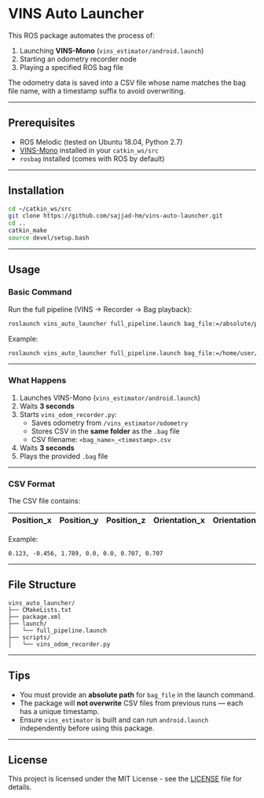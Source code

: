 # VINS Auto Launcher

This ROS package automates the process of:

1. Launching **VINS-Mono** (`vins_estimator/android.launch`)
2. Starting an odometry recorder node
3. Playing a specified ROS bag file

The odometry data is saved into a CSV file whose name matches the bag file name, with a timestamp suffix to avoid overwriting.

---

## **Prerequisites**

- ROS Melodic (tested on Ubuntu 18.04, Python 2.7)
- [VINS-Mono](https://github.com/HKUST-Aerial-Robotics/VINS-Mono) installed in your `catkin_ws/src`
- `rosbag` installed (comes with ROS by default)

---

## **Installation**

```bash
cd ~/catkin_ws/src
git clone https://github.com/sajjad-hm/vins-auto-launcher.git
cd ..
catkin_make
source devel/setup.bash
```

---

## **Usage**

### **Basic Command**
Run the full pipeline (VINS → Recorder → Bag playback):

```bash
roslaunch vins_auto_launcher full_pipeline.launch bag_file:=/absolute/path/to/your_file.bag
```

Example:
```bash
roslaunch vins_auto_launcher full_pipeline.launch bag_file:=/home/user/data/sample.bag
```

---

### **What Happens**
1. Launches VINS-Mono (`vins_estimator/android.launch`)
2. Waits **3 seconds**
3. Starts `vins_odom_recorder.py`:
   - Saves odometry from `/vins_estimator/odometry`
   - Stores CSV in the **same folder** as the `.bag` file
   - CSV filename: `<bag_name>_<timestamp>.csv`
4. Waits **3 seconds**
5. Plays the provided `.bag` file

---

### **CSV Format**
The CSV file contains:

| Position_x | Position_y | Position_z | Orientation_x | Orientation_y | Orientation_z | Orientation_w |
|------------|------------|------------|---------------|---------------|---------------|---------------|

Example:
```
0.123, -0.456, 1.789, 0.0, 0.0, 0.707, 0.707
```

---

## **File Structure**

```
vins_auto_launcher/
├── CMakeLists.txt
├── package.xml
├── launch/
│   └── full_pipeline.launch
├── scripts/
│   └── vins_odom_recorder.py
```

---

## **Tips**
- You must provide an **absolute path** for `bag_file` in the launch command.
- The package will **not overwrite** CSV files from previous runs — each has a unique timestamp.
- Ensure `vins_estimator` is built and can run `android.launch` independently before using this package.

---

## **License**
This project is licensed under the MIT License - see the [LICENSE](LICENSE) file for details.
